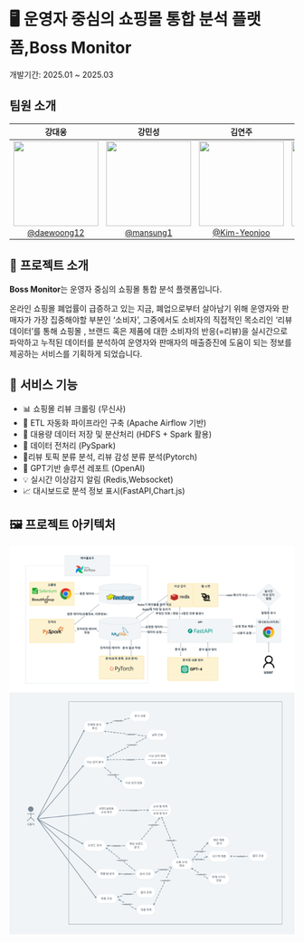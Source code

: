 # 🖥️ 운영자 중심의 쇼핑몰 통합 분석 플랫폼,Boss Monitor
개발기간: 2025.01 ~ 2025.03

## 팀원 소개 

<div align="center">

| **강대웅** | **강민성** | **김연주** | **이도훈** |
| :------: |  :------: | :------: | :------: |
| [<img src="https://avatars.githubusercontent.com/daewoong12" height=150 width=150> <br/> @daewoong12](https://github.com/daewoong12) | [<img src="https://avatars.githubusercontent.com/mansung1" height=150 width=150> <br/> @mansung1](https://github.com/mansung1) | [<img src="https://avatars.githubusercontent.com/Kim-Yeonjoo" height=150 width=150> <br/> @Kim-Yeonjoo](https://github.com/Kim-Yeonjoo) | [<img src="https://avatars.githubusercontent.com/D0H00N" height=150 width=150> <br/> @D0H00N](https://github.com/D0H00N) |

</div>

## 💁 프로젝트 소개
**Boss Monitor**는 운영자 중심의 쇼핑몰 통합 분석 플랫폼입니다.

온라인 쇼핑몰 폐업률이 급증하고 있는 지금, 폐업으로부터 살아남기 위해 운영자와 판매자가 가장 집중해야할 부분인 ‘소비자’, 
그중에서도 소비자의 직접적인 목소리인 ‘리뷰 데이터’를 통해 쇼핑몰 , 브랜드 혹은 제품에 대한 소비자의 반응(=리뷰)을 실시간으로 파악하고 
누적된 데이터를 분석하여 운영자와 판매자의 매출증진에 도움이 되는 정보를 제공하는 서비스를 기획하게 되었습니다.


## 🔧 서비스 기능

- 📊 쇼핑몰 리뷰 크롤링 (무신사)
- 🔄 ETL 자동화 파이프라인 구축 (Apache Airflow 기반)
- 📂 대용량 데이터 저장 및 분산처리 (HDFS + Spark 활용)
- 🧼 데이터 전처리 (PySpark)
- 🧐리뷰 토픽 분류 분석, 리뷰 감성 분류 분석(Pytorch)
- 🧠 GPT기반 솔루션 레포트 (OpenAI)
- 💡 실시간 이상감지 알림 (Redis,Websocket)
- 📈 대시보드로 분석 정보 표시(FastAPI,Chart.js)

## 🖼 프로젝트 아키텍처
![image](./images/architecture.png)
![image](./images/usecase.png)
